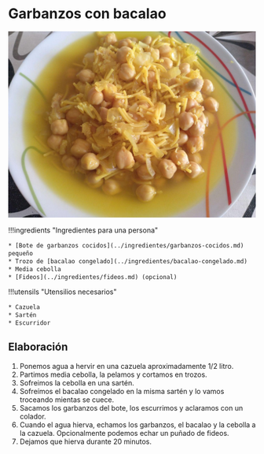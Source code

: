 # Garbanzos con bacalao

![Garbanzos con bacalao](../img/garbanzos-bacalao-full.jpg)

!!!ingredients "Ingredientes para una persona"

    * [Bote de garbanzos cocidos](../ingredientes/garbanzos-cocidos.md) pequeño
    * Trozo de [bacalao congelado](../ingredientes/bacalao-congelado.md)
    * Media cebolla
    * [Fideos](../ingredientes/fideos.md) (opcional)

!!!utensils "Utensilios necesarios"

    * Cazuela
    * Sartén
    * Escurridor

## Elaboración

1. Ponemos agua a hervir en una cazuela aproximadamente 1/2 litro.
1. Partimos media cebolla, la pelamos y cortamos en trozos.
1. Sofreimos la cebolla en una sartén.
1. Sofreímos el bacalao congelado en la misma sartén y lo vamos troceando mientas se cuece.
1. Sacamos los garbanzos del bote, los escurrimos y aclaramos con un colador.
1. Cuando el agua hierva, echamos los garbanzos, el bacalao y la cebolla a la cazuela. Opcionalmente podemos echar un puñado de fideos.
1. Dejamos que hierva durante 20 minutos.
